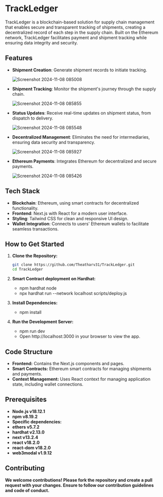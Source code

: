 # TrackLedger

TrackLedger is a blockchain-based solution for supply chain management that enables secure and transparent tracking of shipments, creating a decentralized record of each step in the supply chain. Built on the Ethereum network, TrackLedger facilitates payment and shipment tracking while ensuring data integrity and security.

## Features

- **Shipment Creation**: Generate shipment records to initiate tracking.
  
  ![Screenshot 2024-11-08 085008](https://github.com/user-attachments/assets/2c6ac70a-a80d-414a-a25f-72805039ab9f)
  

- **Shipment Tracking**: Monitor the shipment's journey through the supply chain.
  
  ![Screenshot 2024-11-08 085855](https://github.com/user-attachments/assets/62fe436f-e1e4-4610-b422-0c73042247a4)

- **Status Updates**: Receive real-time updates on shipment status, from dispatch to delivery.
  
  ![Screenshot 2024-11-08 085548](https://github.com/user-attachments/assets/11692ce1-2f68-45fd-b135-bfeda63df4dd)
  


- **Decentralized Management**: Eliminates the need for intermediaries, ensuring data security and transparency.
  
  ![Screenshot 2024-11-08 085927](https://github.com/user-attachments/assets/8ba5e9a3-f657-45cc-ad8d-76e01f1e63b0)
  

- **Ethereum Payments**: Integrates Ethereum for decentralized and secure payments.
  
  ![Screenshot 2024-11-08 085426](https://github.com/user-attachments/assets/2d17ffb4-cc1a-4762-ac8c-5113958755d3)
  


## Tech Stack

- **Blockchain**: Ethereum, using smart contracts for decentralized functionality.
- **Frontend**: Next.js with React for a modern user interface.
- **Styling**: Tailwind CSS for clean and responsive UI design.
- **Wallet Integration**: Connects to users' Ethereum wallets to facilitate seamless transactions.

## How to Get Started

1. **Clone the Repository:**

   ```bash
   git clone https://github.com/Theatharv31/TrackLedger.git
   cd TrackLedger
   
2. **Smart Contract deployment on Hardhat:**

   - npm hardhat node
   - npx hardhat run --network localhost scripts/deploy.js
   
4. **Install Dependencies:**

   - npm install

6. **Run the Development Server:**

   - npm run dev
   - Open http://localhost:3000 in your browser to view the app.

## Code Structure

- **Frontend:** Contains the Next.js components and pages.
- **Smart Contracts:** Ethereum smart contracts for managing shipments and payments.
- **Context Management:** Uses React context for managing application state, including wallet connections.
 
## Prerequisites

- **Node.js v18.12.1**
- **npm v8.19.2**
- **Specific dependencies:**
- **ethers v5.7.2**
- **hardhat v2.13.0**
- **next v13.2.4**
- **react v18.2.0**
- **react-dom v18.2.0**
- **web3modal v1.9.12**


 ## Contributing
**We welcome contributions! Please fork the repository and create a pull request with your changes. Ensure to follow our contribution guidelines and code of conduct.**




